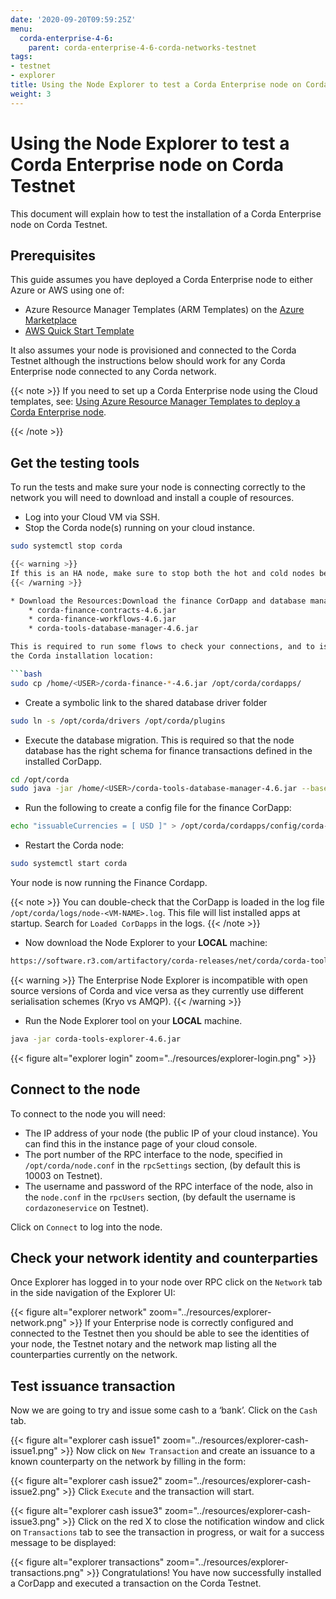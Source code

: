 ```yaml
---
date: '2020-09-20T09:59:25Z'
menu:
  corda-enterprise-4-6:
    parent: corda-enterprise-4-6-corda-networks-testnet
tags:
- testnet
- explorer
title: Using the Node Explorer to test a Corda Enterprise node on Corda Testnet
weight: 3
---
```



# Using the Node Explorer to test a Corda Enterprise node on Corda Testnet

This document will explain how to test the installation of a Corda Enterprise node on Corda Testnet.


## Prerequisites

This guide assumes you have deployed a Corda Enterprise node to either Azure or AWS using one of:


* Azure Resource Manager Templates (ARM Templates) on the [Azure Marketplace](https://portal.azure.com/#blade/Microsoft_Azure_Marketplace/GalleryFeaturedMenuItemBlade/selectedMenuItemId/Blockchain_MP/resetMenuId/)
* [AWS Quick Start Template](https://aws.amazon.com/quickstart/)



It also assumes your node is provisioned and connected to the Corda Testnet although the instructions below should work
for any Corda Enterprise node connected to any Corda network.

{{< note >}}
If you need to set up a Corda Enterprise node using the Cloud templates, see: [Using Azure Resource Manager Templates to deploy a Corda Enterprise node](azure-template-guide.md).

{{< /note >}}

## Get the testing tools

To run the tests and make sure your node is connecting correctly to the network you will need to download and install a
couple of resources.


* Log into your Cloud VM via SSH.
* Stop the Corda node(s) running on your cloud instance.

```bash
sudo systemctl stop corda

{{< warning >}}
If this is an HA node, make sure to stop both the hot and cold nodes before proceeding. Any database migration should be performed whilst both nodes are offline.
{{< /warning >}}

* Download the Resources:Download the finance CorDapp and database manager to your VM instance:
    * corda-finance-contracts-4.6.jar
    * corda-finance-workflows-4.6.jar
    * corda-tools-database-manager-4.6.jar

This is required to run some flows to check your connections, and to issue/transfer cash to counterparties. Copy it to
the Corda installation location:

```bash
sudo cp /home/<USER>/corda-finance-*-4.6.jar /opt/corda/cordapps/
```

* Create a symbolic link to the shared database driver folder

```bash
sudo ln -s /opt/corda/drivers /opt/corda/plugins
```


* Execute the database migration. This is required so that the node database has the right schema for finance transactions defined in the installed CorDapp.

```bash
cd /opt/corda
sudo java -jar /home/<USER>/corda-tools-database-manager-4.6.jar --base-directory /opt/corda --execute-migration
```


* Run the following to create a config file for the finance CorDapp:

```bash
echo "issuableCurrencies = [ USD ]" > /opt/corda/cordapps/config/corda-finance-4.6.conf
```


* Restart the Corda node:

```bash
sudo systemctl start corda
```

Your node is now running the Finance Cordapp.

{{< note >}}
You can double-check that the CorDapp is loaded in the log file `/opt/corda/logs/node-<VM-NAME>.log`. This
file will list installed apps at startup. Search for `Loaded CorDapps` in the logs.
{{< /note >}}

* Now download the Node Explorer to your **LOCAL** machine:

```bash
https://software.r3.com/artifactory/corda-releases/net/corda/corda-tools-explorer/4.6/corda-tools-explorer-4.6.jar
```

{{< warning >}}
The Enterprise Node Explorer is incompatible with open source versions of Corda and vice versa as they currently
use different serialisation schemes (Kryo vs AMQP).
{{< /warning >}}

* Run the Node Explorer tool on your **LOCAL** machine.

```bash
java -jar corda-tools-explorer-4.6.jar
```

{{< figure alt="explorer login" zoom="../resources/explorer-login.png" >}}



## Connect to the node

To connect to the node you will need:


* The IP address of your node (the public IP of your cloud instance). You can find this in the instance page of your cloud console.
* The port number of the RPC interface to the node, specified in `/opt/corda/node.conf` in the `rpcSettings` section,
(by default this is 10003 on Testnet).
* The username and password of the RPC interface of the node, also in the `node.conf` in the `rpcUsers` section,
(by default the username is `cordazoneservice` on Testnet).

Click on `Connect` to log into the node.


## Check your network identity and counterparties

Once Explorer has logged in to your node over RPC click on the `Network` tab in the side navigation of the Explorer UI:

{{< figure alt="explorer network" zoom="../resources/explorer-network.png" >}}
If your Enterprise node is correctly configured and connected to the Testnet then you should be able to see the identities of
your node, the Testnet notary and the network map listing all the counterparties currently on the network.


## Test issuance transaction

Now we are going to try and issue some cash to a ‘bank’. Click on the `Cash` tab.

{{< figure alt="explorer cash issue1" zoom="../resources/explorer-cash-issue1.png" >}}
Now click on `New Transaction` and create an issuance to a known counterparty on the network by filling in the form:

{{< figure alt="explorer cash issue2" zoom="../resources/explorer-cash-issue2.png" >}}
Click `Execute` and the transaction will start.

{{< figure alt="explorer cash issue3" zoom="../resources/explorer-cash-issue3.png" >}}
Click on the red X to close the notification window and click on `Transactions` tab to see the transaction in progress,
or wait for a success message to be displayed:

{{< figure alt="explorer transactions" zoom="../resources/explorer-transactions.png" >}}
Congratulations! You have now successfully installed a CorDapp and executed a transaction on the Corda Testnet.
